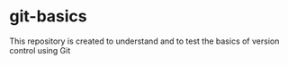 # git-basics
This repository is created to understand and to test the basics of version control using Git
